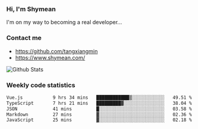 ### Hi, I'm Shymean

I'm on my way to becoming a real developer...

### Contact me

- <https://github.com/tangxiangmin>
- <https://www.shymean.com/>

![Github Stats](https://github-readme-stats.vercel.app/api?username=tangxiangmin&show_icons=true&theme=dark)


###  Weekly code statistics

<!--START_SECTION:waka-->

```txt
Vue.js           9 hrs 34 mins   ████████████▒░░░░░░░░░░░░   49.51 %
TypeScript       7 hrs 21 mins   █████████▓░░░░░░░░░░░░░░░   38.04 %
JSON             41 mins         █░░░░░░░░░░░░░░░░░░░░░░░░   03.58 %
Markdown         27 mins         ▓░░░░░░░░░░░░░░░░░░░░░░░░   02.36 %
JavaScript       25 mins         ▓░░░░░░░░░░░░░░░░░░░░░░░░   02.18 %
```

<!--END_SECTION:waka-->